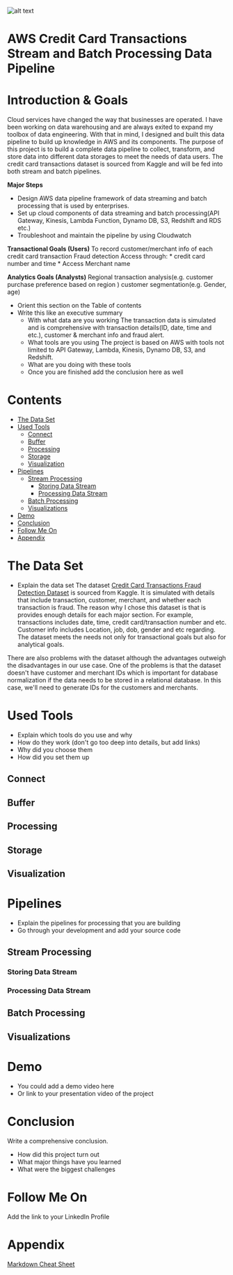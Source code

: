 ![alt text](https://media.wired.com/photos/5c9040ee4950d24718d6da99/191:100/w_2400,h_1256,c_limit/shoppingcart-1066110386.jpg)
# AWS Credit Card Transactions Stream and Batch Processing Data Pipeline

# Introduction & Goals
Cloud services have changed the way that businesses are operated. I have been working on data warehousing and are always exited to expand my toolbox of data engineering. With that in mind, I designed and built this data pipeline to build up knowledge in AWS and its components. The purpose of this project is to build a complete data pipeline to collect, transform, and store data into different data storages to meet the needs of data users. The credit card transactions dataset is sourced from Kaggle and will be fed into both stream and batch pipelines.

**Major Steps**
* Design AWS data pipeline framework of data streaming and batch processing that is used by enterprises.
* Set up cloud components of data streaming and batch processing(API Gateway, Kinesis, Lambda Function, Dynamo DB, S3, Redshift and RDS etc.)
* Troubleshoot and maintain the pipeline by using Cloudwatch

**Transactional Goals (Users)**
To record customer/merchant info of each credit card transaction
Fraud detection
Access through: * credit card number and time 
                * Access Merchant name

**Analytics Goals (Analysts)**
Regional transaction analysis(e.g. customer purchase preference based on region )
customer segmentation(e.g. Gender, age)

- Orient this section on the Table of contents
- Write this like an executive summary
  - With what data are you working
The transaction data is simulated and is comprehensive with transaction details(ID, date, time and etc.), customer & merchant info and fraud alert.
  - What tools are you using
The project is based on AWS with tools not limited to API Gateway, Lambda, Kinesis, Dynamo DB, S3, and Redshift.
  - What are you doing with these tools
  - Once you are finished add the conclusion here as well

# Contents

- [The Data Set](#the-data-set)
- [Used Tools](#used-tools)
  - [Connect](#connect)
  - [Buffer](#buffer)
  - [Processing](#processing)
  - [Storage](#storage)
  - [Visualization](#visualization)
- [Pipelines](#pipelines)
  - [Stream Processing](#stream-processing)
    - [Storing Data Stream](#storing-data-stream)
    - [Processing Data Stream](#processing-data-stream)
  - [Batch Processing](#batch-processing)
  - [Visualizations](#visualizations)
- [Demo](#demo)
- [Conclusion](#conclusion)
- [Follow Me On](#follow-me-on)
- [Appendix](#appendix)


# The Data Set
- Explain the data set
The dataset [Credit Card Transactions Fraud Detection Dataset](https://www.kaggle.com/kartik2112/fraud-detection) is sourced from Kaggle. It is simulated with details that include transaction, customer, merchant, and whether each transaction is fraud. The reason why I chose this dataset is that is provides enough details for each major section. For example, transactions includes date, time, credit card/transaction number and etc. Customer info includes Location, job, dob, gender and etc regarding. The dataset meets the needs not only for transactional goals but also for analytical goals. 

There are also problems with the dataset although the advantages outweigh the disadvantages in our use case. One of the problems is that the dataset doesn't have customer and merchant IDs which is important for database normalization if the data needs to be stored in a relational database. In this case, we'll need to generate IDs for the customers and merchants.

# Used Tools
- Explain which tools do you use and why
- How do they work (don't go too deep into details, but add links)
- Why did you choose them
- How did you set them up

## Connect
## Buffer
## Processing
## Storage
## Visualization

# Pipelines
- Explain the pipelines for processing that you are building
- Go through your development and add your source code

## Stream Processing
### Storing Data Stream
### Processing Data Stream
## Batch Processing
## Visualizations

# Demo
- You could add a demo video here
- Or link to your presentation video of the project

# Conclusion
Write a comprehensive conclusion.
- How did this project turn out
- What major things have you learned
- What were the biggest challenges

# Follow Me On
Add the link to your LinkedIn Profile

# Appendix

[Markdown Cheat Sheet](https://github.com/adam-p/markdown-here/wiki/Markdown-Cheatsheet)
